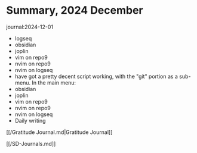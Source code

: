 # Summary, 2024 December

journal:2024-12-01

- logseq
- obsidian
- joplin
- vim on repo9
- nvim on repo9
- nvim on logseq
- have got a pretty decent script working, with the "git" portion as a sub-menu. In the main menu:
- obsidian
- joplin
- vim on repo9
- nvim on repo9
- nvim on logseq
- Daily writing

[[/Gratitude Journal.md|Gratitude Journal]]

[[/SD-Journals.md]] 

